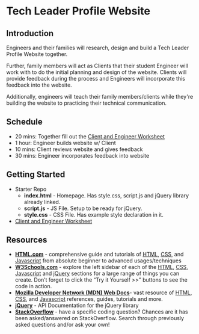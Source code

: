 
# Tech Leader Profile Website

## Introduction
Engineers and their families will research, design and build a Tech Leader Profile Website together.  

Further, family members will act as Clients that their student Engineer will work with to do the initial planning and design of the website.  Clients will provide feedback during the process and Engineers will incorporate this feedback into the website.

Additionally, engineers will teach their family members/clients while they're building the website to practicing their technical communication.  


## Schedule

- 20 mins: Together fill out the [Client and Engineer Worksheet](http://bit.ly/clientEngineerWorksheet)
- 1 hour: Engineer builds website w/ Client
- 10 mins: Client reviews website and gives feedback
- 30 mins: Engineer incorporates feedback into website


## Getting Started
- Starter Repo
  - **index.html** - Homepage. Has style.css, script.js and jQuery library already linked.
  - **script.js** - JS File. Setup to be ready for jQuery.
  - **style.css** - CSS File. Has example style declaration in it.
- [Client and Engineer Worksheet](http://bit.ly/clientEngineerWorksheet)

## Resources
- **[HTML.com][HTML]** - comprehensive guide and tutorials of [HTML][HTML-HTML], [CSS][HTML-CSS], and [Javascript][HTML-JS] from absolute beginner to advanced usages/techniques
- **[W3Schools.com][W3]** - explore the left sidebar of each of the [HTML][W3-HTML], [CSS][W3-CSS], [Javascript][W3-JS] and [jQuery][W3-jQuery] sections for a large range of things you can create. Don’t forget to click the “Try it Yourself >>” buttons to see the code in action. 
- **[Mozilla Developer Network (MDN) Web Docs][MDN]**- vast resource of [HTML][MDN-HTML], [CSS][MDN-CSS], and [Javascript][MDN-JS] references, guides, tutorials and more. 
- **[jQuery][jQuery]** - API Documentation for the jQuery library
- **[StackOverflow][StackOverflow]** - have a specific coding question? Chances are it has been asked/answered on StackOverflow. Search through previously asked questions and/or ask your own!

[HTML]: https://html.com/
[HTML-HTML]: https://html.com/
[HTML-CSS]: https://html.com/css/
[HTML-JS]: https://html.com/javascript/

[W3]: https://www.w3schools.com/
[W3-HTML]: https://www.w3schools.com/html/html_basic.asp
[W3-CSS]: https://www.w3schools.com/css/css_intro.asp
[W3-JS]: https://www.w3schools.com/js/default.asp
[W3-jQuery]: https://www.w3schools.com/jquery/

[MDN]: https://developer.mozilla.org/en-US/
[MDN-HTML]: https://developer.mozilla.org/en-US/docs/Learn/HTML
[MDN-CSS]: https://developer.mozilla.org/en-US/docs/Learn/CSS
[MDN-JS]: https://developer.mozilla.org/en-US/docs/Web/JavaScript

[jQuery]: https://api.jquery.com/
[StackOverflow]: https://stackoverflow.com/
